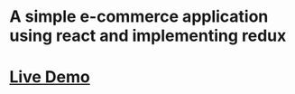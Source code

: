 # A simple e-commerce application using react and implementing redux

# [Live Demo](https://6228f2af8bc92e3046e1e69d--elastic-roentgen-f354da.netlify.app)

